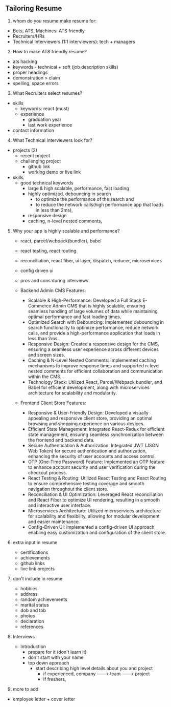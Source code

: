 ## Tailoring Resume

1. whom do you resume make resume for:

- Bots, ATS, Machines: ATS friendly
- Recruiters/HRs
- Technical Interviewers (1:1 interviewers): tech + managers

2. How to make ATS friendly resume?

- ats hacking
- keywords - technical + soft (job description skills)
- proper headings
- demonstration > claim 
- spelling, space errors

3. What Recruiters select resumes?

- skills
  - keywords: react (must)
  - experience
    - graduation year
    - last work experience
- contact information

4. What Technical Interviewers look for?

- projects (2)
  - recent project
  - challenging project
    - github link
    - working demo or live link
- skills
  - good technical keywords
    - large & high scalable, performance, fast loading
    - highly optimized, debouncing in search
      - to optimize the performance of the search and
      - to reduce the network calls(high performance app that loads in less than 2ms),
    - responsive design
    - caching, n-level nested comments,

5. Why your app is highly scalable and performance?

   - react, parcel/webpack(bundler), babel
   - react testing, react routing
   - reconciliation, react fiber, ui layer, dispatch, reducer, microservices
   - config driven ui
   - pros and cons during interviews
   - Backend Admin CMS Features:

     - Scalable & High-Performance: Developed a Full Stack E-Commerce Admin CMS that is highly scalable, ensuring seamless handling of large volumes of data while maintaining optimal performance and fast loading times.
     - Optimized Search with Debouncing: Implemented debouncing in search functionality to optimize performance, reduce network calls, and provide a high-performance application that loads in less than 2ms.
     - Responsive Design: Created a responsive design for the CMS, ensuring a seamless user experience across different devices and screen sizes.
     - Caching & N-Level Nested Comments: Implemented caching mechanisms to improve response times and supported n-level nested comments for efficient collaboration and communication within the CMS.
     - Technology Stack: Utilized React, Parcel/Webpack bundler, and Babel for efficient development, along with microservices architecture for scalability and modularity.

   - Frontend Client Store Features:
     - Responsive & User-Friendly Design: Developed a visually appealing and responsive client store, providing an optimal browsing and shopping experience on various devices.
     - Efficient State Management: Integrated React-Redux for efficient state management, ensuring seamless synchronization between the frontend and backend data.
     - Secure Authentication & Authorization: Integrated JWT (JSON Web Token) for secure authentication and authorization, enhancing the security of user accounts and access control.
     - OTP (One-Time Password) Feature: Implemented an OTP feature to enhance account security and user verification during the checkout process.
     - React Testing & Routing: Utilized React Testing and React Routing to ensure comprehensive testing coverage and smooth navigation throughout the client store.
     - Reconciliation & UI Optimization: Leveraged React reconciliation and React Fiber to optimize UI rendering, resulting in a smooth and interactive user interface.
     - Microservices Architecture: Utilized microservices architecture for scalability and flexibility, allowing for modular development and easier maintenance.
     - Config-Driven UI: Implemented a config-driven UI approach, enabling easy customization and configuration of the client store.

6. extra input in resume

   - certifications
   - achievements
   - github links
   - live link projects

7. don't include in resume

   - hobbies
   - address
   - random achievements
   - marital status
   - dob and tob
   - photos
   - declaration
   - references

8. Interviews
   - Introduction
     - prepare for it (don't learn it)
     - don't start with your name
     - top down approach
       - start describing high level details about you and project
         - if experienced, company ---> team ---> project
         - if freshers,

9. more to add
  - employee letter + cover letter
  



